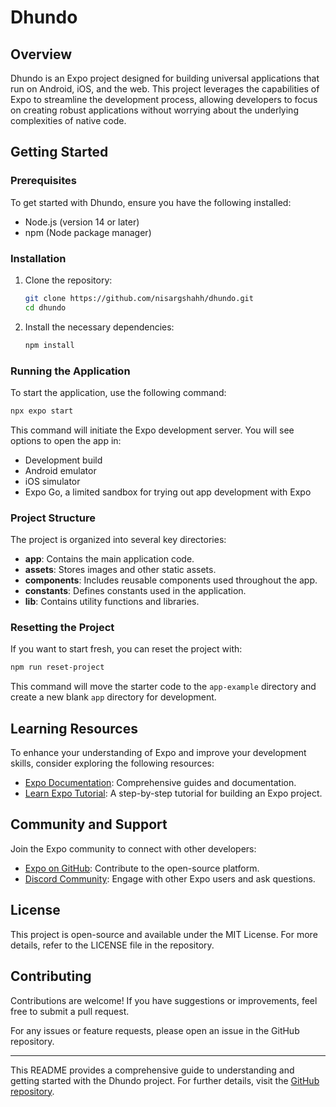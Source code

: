 # Dhundo

## Overview
Dhundo is an Expo project designed for building universal applications that run on Android, iOS, and the web. This project leverages the capabilities of Expo to streamline the development process, allowing developers to focus on creating robust applications without worrying about the underlying complexities of native code.

## Getting Started

### Prerequisites
To get started with Dhundo, ensure you have the following installed:
- Node.js (version 14 or later)
- npm (Node package manager)

### Installation
1. Clone the repository:
   ```bash
   git clone https://github.com/nisargshahh/dhundo.git
   cd dhundo
   ```

2. Install the necessary dependencies:
   ```bash
   npm install
   ```

### Running the Application
To start the application, use the following command:
```bash
npx expo start
```
This command will initiate the Expo development server. You will see options to open the app in:
- Development build
- Android emulator
- iOS simulator
- Expo Go, a limited sandbox for trying out app development with Expo

### Project Structure
The project is organized into several key directories:
- **app**: Contains the main application code.
- **assets**: Stores images and other static assets.
- **components**: Includes reusable components used throughout the app.
- **constants**: Defines constants used in the application.
- **lib**: Contains utility functions and libraries.

### Resetting the Project
If you want to start fresh, you can reset the project with:
```bash
npm run reset-project
```
This command will move the starter code to the `app-example` directory and create a new blank `app` directory for development.

## Learning Resources
To enhance your understanding of Expo and improve your development skills, consider exploring the following resources:
- [Expo Documentation](https://docs.expo.dev/): Comprehensive guides and documentation.
- [Learn Expo Tutorial](https://docs.expo.dev/tutorial/introduction/): A step-by-step tutorial for building an Expo project.

## Community and Support
Join the Expo community to connect with other developers:
- [Expo on GitHub](https://github.com/expo/expo): Contribute to the open-source platform.
- [Discord Community](https://chat.expo.dev): Engage with other Expo users and ask questions.

## License
This project is open-source and available under the MIT License. For more details, refer to the LICENSE file in the repository.

## Contributing
Contributions are welcome! If you have suggestions or improvements, feel free to submit a pull request.

For any issues or feature requests, please open an issue in the GitHub repository.

---

This README provides a comprehensive guide to understanding and getting started with the Dhundo project. For further details, visit the [GitHub repository](https://github.com/nisargshahh/dhundo.git).
